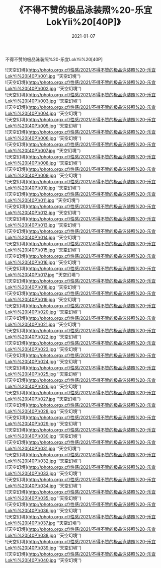 ﻿---
layout: post
title: 《不得不赞的极品泳装照%20-乐宜LokYii%20[40P]》
date: 2021-01-07
img: http://photo.orgx.cf/性感/2021/不得不赞的极品泳装照%20-乐宜LokYii%20[40P]/000.jpg
tags: [美女,性感,泳衣]
---

不得不赞的极品泳装照%20-乐宜LokYii%20[40P]



![天空幻境](http://photo.orgx.cf/性感/2021/不得不赞的极品泳装照%20-乐宜LokYii%20[40P]/001.jpg ''天空幻境'')<br>
![天空幻境](http://photo.orgx.cf/性感/2021/不得不赞的极品泳装照%20-乐宜LokYii%20[40P]/002.jpg ''天空幻境'')<br>
![天空幻境](http://photo.orgx.cf/性感/2021/不得不赞的极品泳装照%20-乐宜LokYii%20[40P]/003.jpg ''天空幻境'')<br>
![天空幻境](http://photo.orgx.cf/性感/2021/不得不赞的极品泳装照%20-乐宜LokYii%20[40P]/004.jpg ''天空幻境'')<br>
![天空幻境](http://photo.orgx.cf/性感/2021/不得不赞的极品泳装照%20-乐宜LokYii%20[40P]/005.jpg ''天空幻境'')<br>
![天空幻境](http://photo.orgx.cf/性感/2021/不得不赞的极品泳装照%20-乐宜LokYii%20[40P]/006.jpg ''天空幻境'')<br>
![天空幻境](http://photo.orgx.cf/性感/2021/不得不赞的极品泳装照%20-乐宜LokYii%20[40P]/007.jpg ''天空幻境'')<br>
![天空幻境](http://photo.orgx.cf/性感/2021/不得不赞的极品泳装照%20-乐宜LokYii%20[40P]/008.jpg ''天空幻境'')<br>
![天空幻境](http://photo.orgx.cf/性感/2021/不得不赞的极品泳装照%20-乐宜LokYii%20[40P]/009.jpg ''天空幻境'')<br>
![天空幻境](http://photo.orgx.cf/性感/2021/不得不赞的极品泳装照%20-乐宜LokYii%20[40P]/010.jpg ''天空幻境'')<br>
![天空幻境](http://photo.orgx.cf/性感/2021/不得不赞的极品泳装照%20-乐宜LokYii%20[40P]/011.jpg ''天空幻境'')<br>
![天空幻境](http://photo.orgx.cf/性感/2021/不得不赞的极品泳装照%20-乐宜LokYii%20[40P]/012.jpg ''天空幻境'')<br>
![天空幻境](http://photo.orgx.cf/性感/2021/不得不赞的极品泳装照%20-乐宜LokYii%20[40P]/013.jpg ''天空幻境'')<br>
![天空幻境](http://photo.orgx.cf/性感/2021/不得不赞的极品泳装照%20-乐宜LokYii%20[40P]/014.jpg ''天空幻境'')<br>
![天空幻境](http://photo.orgx.cf/性感/2021/不得不赞的极品泳装照%20-乐宜LokYii%20[40P]/015.jpg ''天空幻境'')<br>
![天空幻境](http://photo.orgx.cf/性感/2021/不得不赞的极品泳装照%20-乐宜LokYii%20[40P]/016.jpg ''天空幻境'')<br>
![天空幻境](http://photo.orgx.cf/性感/2021/不得不赞的极品泳装照%20-乐宜LokYii%20[40P]/017.jpg ''天空幻境'')<br>
![天空幻境](http://photo.orgx.cf/性感/2021/不得不赞的极品泳装照%20-乐宜LokYii%20[40P]/018.jpg ''天空幻境'')<br>
![天空幻境](http://photo.orgx.cf/性感/2021/不得不赞的极品泳装照%20-乐宜LokYii%20[40P]/019.jpg ''天空幻境'')<br>
![天空幻境](http://photo.orgx.cf/性感/2021/不得不赞的极品泳装照%20-乐宜LokYii%20[40P]/020.jpg ''天空幻境'')<br>
![天空幻境](http://photo.orgx.cf/性感/2021/不得不赞的极品泳装照%20-乐宜LokYii%20[40P]/021.jpg ''天空幻境'')<br>
![天空幻境](http://photo.orgx.cf/性感/2021/不得不赞的极品泳装照%20-乐宜LokYii%20[40P]/022.jpg ''天空幻境'')<br>
![天空幻境](http://photo.orgx.cf/性感/2021/不得不赞的极品泳装照%20-乐宜LokYii%20[40P]/023.jpg ''天空幻境'')<br>
![天空幻境](http://photo.orgx.cf/性感/2021/不得不赞的极品泳装照%20-乐宜LokYii%20[40P]/024.jpg ''天空幻境'')<br>
![天空幻境](http://photo.orgx.cf/性感/2021/不得不赞的极品泳装照%20-乐宜LokYii%20[40P]/025.jpg ''天空幻境'')<br>
![天空幻境](http://photo.orgx.cf/性感/2021/不得不赞的极品泳装照%20-乐宜LokYii%20[40P]/026.jpg ''天空幻境'')<br>
![天空幻境](http://photo.orgx.cf/性感/2021/不得不赞的极品泳装照%20-乐宜LokYii%20[40P]/027.jpg ''天空幻境'')<br>
![天空幻境](http://photo.orgx.cf/性感/2021/不得不赞的极品泳装照%20-乐宜LokYii%20[40P]/028.jpg ''天空幻境'')<br>
![天空幻境](http://photo.orgx.cf/性感/2021/不得不赞的极品泳装照%20-乐宜LokYii%20[40P]/029.jpg ''天空幻境'')<br>
![天空幻境](http://photo.orgx.cf/性感/2021/不得不赞的极品泳装照%20-乐宜LokYii%20[40P]/030.jpg ''天空幻境'')<br>
![天空幻境](http://photo.orgx.cf/性感/2021/不得不赞的极品泳装照%20-乐宜LokYii%20[40P]/031.jpg ''天空幻境'')<br>
![天空幻境](http://photo.orgx.cf/性感/2021/不得不赞的极品泳装照%20-乐宜LokYii%20[40P]/032.jpg ''天空幻境'')<br>
![天空幻境](http://photo.orgx.cf/性感/2021/不得不赞的极品泳装照%20-乐宜LokYii%20[40P]/033.jpg ''天空幻境'')<br>
![天空幻境](http://photo.orgx.cf/性感/2021/不得不赞的极品泳装照%20-乐宜LokYii%20[40P]/034.jpg ''天空幻境'')<br>
![天空幻境](http://photo.orgx.cf/性感/2021/不得不赞的极品泳装照%20-乐宜LokYii%20[40P]/035.jpg ''天空幻境'')<br>
![天空幻境](http://photo.orgx.cf/性感/2021/不得不赞的极品泳装照%20-乐宜LokYii%20[40P]/036.jpg ''天空幻境'')<br>
![天空幻境](http://photo.orgx.cf/性感/2021/不得不赞的极品泳装照%20-乐宜LokYii%20[40P]/037.jpg ''天空幻境'')<br>
![天空幻境](http://photo.orgx.cf/性感/2021/不得不赞的极品泳装照%20-乐宜LokYii%20[40P]/038.jpg ''天空幻境'')<br>
![天空幻境](http://photo.orgx.cf/性感/2021/不得不赞的极品泳装照%20-乐宜LokYii%20[40P]/039.jpg ''天空幻境'')<br>
![天空幻境](http://photo.orgx.cf/性感/2021/不得不赞的极品泳装照%20-乐宜LokYii%20[40P]/040.jpg ''天空幻境'')<br>